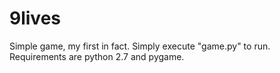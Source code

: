 # 9lives
Simple game, my first in fact.
Simply execute "game.py" to run. 
Requirements are python 2.7 and pygame.
